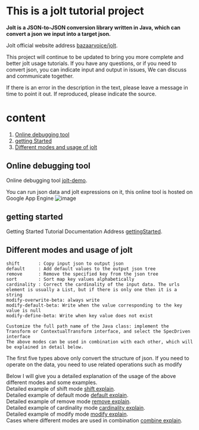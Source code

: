 # This is a jolt tutorial project   
**Jolt is a JSON-to-JSON conversion library written in Java, which can convert a json we input into a target json.**  

Jolt official website address [bazaarvoice/jolt](https://github.com/bazaarvoice/jolt).     

This project will continue to be updated to bring you more complete and better jolt usage tutorials. If you have any questions, or if you need to convert json, you can indicate input  and output  in issues, We can discuss and communicate together.  

If there is an error in the description in the text, please leave a message in time to point it out. If reproduced, please indicate the source.


# content
   1. [Online debugging tool](#demo)
   2. [getting Started](#getting_started)
   3. [Different modes and usage of jolt](#jolt_type)



##  <a name="demo"></a> Online debugging tool
Online debugging tool [jolt-demo](http://jolt-demo.appspot.com/).  

You can run json data and jolt expressions on it, this online tool is hosted on Google App Engine
![image](https://user-images.githubusercontent.com/57780019/168436337-7f7cc9f5-0a32-4103-88d0-b7283b9e40cb.png)


## <a name="getting_started"></a> getting started  
Getting Started Tutorial Documentation Address [gettingStarted](EnglishGettingStarted.md).
## <a name="jolt_type"></a> Different modes and usage of jolt
```
shift       : Copy input json to output json  
default     : Add default values to the output json tree  
remove      : Remove the specified key from the json tree  
sort        : Sort map key values alphabetically  
cardinality : Correct the cardinality of the input data. The urls element is usually a List, but if there is only one then it is a string  
modify-overwrite-beta: always write  
modify-default-beta: Write when the value corresponding to the key value is null  
modify-define-beta: Write when key value does not exist  

Customize the full path name of the Java class: implement the Transform or ContextualTransform interface, and select the SpecDriven interface
The above modes can be used in combination with each other, which will be explained in detail below.

```
The first five types above only convert the structure of json. If you need to operate on the data, you need to use related operations such as modify  

Below I will give you a detailed explanation of the usage of the above different modes and some examples.  
Detailed example of shift mode  [shift explain](src/test/resources/docs/shift/EnglishShift.md).  
Detailed example of default mode  [default explain](src/test/resources/docs/default/default.md).  
Detailed example of remove mode  [remove explain](src/test/resources/docs/remove/remove.md).  
Detailed example of cardinality mode  [cardinality explain](src/test/resources/docs/cardinality/cardinality.md).  
Detailed example of modify mode [modify explain](src/test/resources/docs/modify/modify.md).  
Cases where different modes are used in combination [combine explain](src/test/resources/docs/combine/combine.md).  
